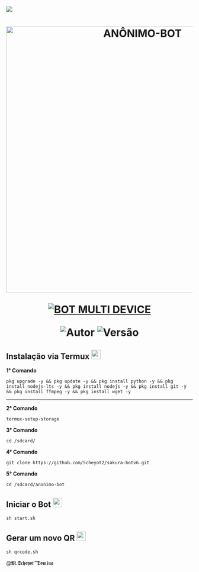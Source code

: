 <img src="https://readme-typing-svg.herokuapp.com/?font=mono&size=30&duration=4000&color=00ff04&center=falso&vCenter=falso&lines=𝐀𝐍𝐎𝐍𝐈𝐌𝐎𝐒-𝐁𝐎𝐓+(⁠⌐⁠■⁠-⁠■⁠);𝐓𝐎𝐏1+𝐁𝐎𝐓+𝐃𝐄+𝐅𝐀𝐂;700+𝐂𝐎𝐌𝐀𝐍𝐃𝐎𝐒;𝕸.𝕾𝖈𝖍𝖊𝖞𝖔𝖙-𝕯𝖔𝖒𝖎𝖓𝖆✰✰✰✰✰">      

<h1 align="center">
<p>
<img src= "https://telegra.ph/file/d2ffe7ef6b9b9cb27805b.jpg" alt="ANÔNIMO-BOT" width="720">
</p>

<p align="center">
<a href="#"><img title="BOT MULTI DEVICE" src="https://img.shields.io/badge/BOT MULTI DEVICE-blue?&style=for-the-badge"></a>
</p>

<p align="center">
<img title="Autor" src="https://img.shields.io/badge/Autor-GUI/BIEL-orange.svg?style=for-the-badge&logo=github"></a>
<img title="Versão" src="https://img.shields.io/badge/Versão-1.0.0-orange.svg?style=for-the-badge&logo=github"></a>
</p>

## Instalação via Termux  <img src="https://user-images.githubusercontent.com/108157095/182052725-6568419a-6a9f-490a-85ea-90b94af694fe.png" height="25px">
**1° Comando**
```
pkg upgrade -y && pkg update -y && pkg install python -y && pkg install nodejs-lts -y && pkg install nodejs -y && pkg install git -y && pkg install ffmpeg -y && pkg install wget -y
```
---------------------------

**2° Comando**
```
termux-setup-storage
```
**3° Comando**
```
cd /sdcard/
```
**4° Comando**
```
git clone https://github.com/Scheyot2/sakura-botv6.git
```
**5° Comando**
```
cd /sdcard/anonimo-bot 
```

## Iniciar o Bot  <img src="https://user-images.githubusercontent.com/108157095/182053901-78e4a217-51ba-42a3-8ec5-38ed978ad752.png" height="25px">
```
sh start.sh
```

## Gerar um novo QR  <img src="https://user-images.githubusercontent.com/108157095/182053978-d1a08952-4625-4e3f-b469-c8ebe4f22ac8.png" height="25px">
```
sh qrcode.sh
```


@𝕸.𝕾𝖈𝖍𝖊𝖞𝖔𝖙™𝕯𝖔𝖒𝖎𝖓𝖆
```

